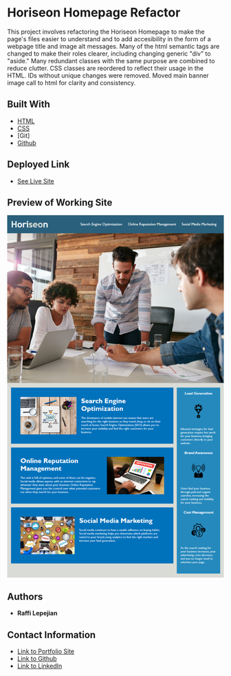 # Horiseon Homepage Refactor

This project involves refactoring the Horiseon Homepage to make the page's files easier to
understand and to add accesibility in the form of a webpage title and image alt messages. Many of
the html semantic tags are changed to make their roles clearer, including changing generic "div" to "aside."
Many redundant classes with the same purpose are combined to reduce clutter. CSS classes are reordered to
reflect their usage in the HTML. IDs without unique changes were removed. Moved main banner image call to
html for clarity and consistency.

## Built With

* [HTML](https://developer.mozilla.org/en-US/docs/Web/HTML)
* [CSS](https://developer.mozilla.org/en-US/docs/Web/CSS)
* [Git]
* [Github](https://github.com/)

## Deployed Link

* [See Live Site](https://rslepejian.github.io/refactoring-example-site/)

## Preview of Working Site

![Image](assets/images/01-html-css-git-homework-demo.png)

## Authors

* **Raffi Lepejian** 

## Contact Information

- [Link to Portfolio Site](#)
- [Link to Github](https://github.com/rslepejian)
- [Link to LinkedIn](https://linkedin.com/in/raffi-lepejian-071876153)

